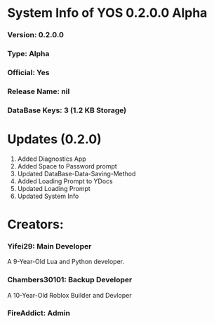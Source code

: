 # System Info of YOS 0.2.0.0 Alpha

### Version: 0.2.0.0
### Type: Alpha
### Official: Yes
### Release Name: nil
### DataBase Keys: 3 (1.2 KB Storage)

# Updates (0.2.0)
1. Added Diagnostics App
2. Added Space to Password prompt
3. Updated DataBase-Data-Saving-Method
4. Added Loading Prompt to YDocs
5. Updated Loading Prompt
6. Updated System Info

# Creators:

### Yifei29: Main Developer
A 9-Year-Old Lua and Python developer.
### Chambers30101: Backup Developer
A 10-Year-Old Roblox Builder and Devloper
### FireAddict: Admin


